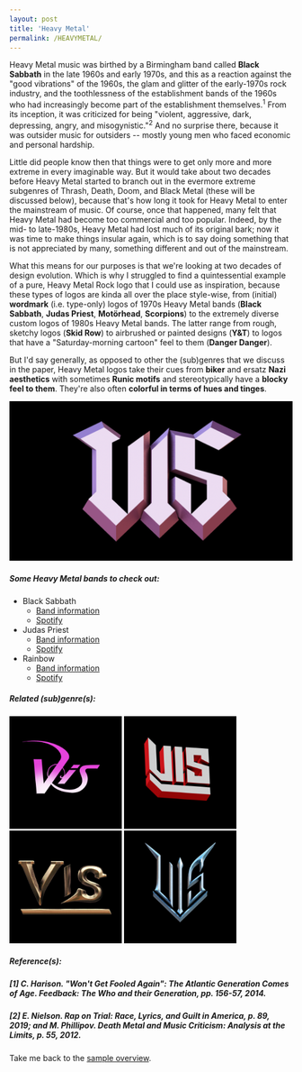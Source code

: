 ```yaml
---
layout: post
title: 'Heavy Metal'
permalink: /HEAVYMETAL/
---
```



Heavy Metal music was birthed by a Birmingham band called **Black Sabbath** in the late 1960s and early 1970s, and this as a reaction against the "good vibrations" of the 1960s, the glam and glitter of the early-1970s rock industry, and the toothlessness of the establishment bands of the 1960s who had increasingly become part of the establishment themselves.<sup>1</sup> From its inception, it was criticized for being "violent, aggressive, dark, depressing, angry, and misogynistic."<sup>2</sup> And no surprise there, because it was outsider music for outsiders -- mostly young men who faced economic and personal hardship. 

Little did people know then that things were to get only more and more extreme in every imaginable way. But it would take about two decades before Heavy Metal started to branch out in the evermore extreme subgenres of Thrash, Death, Doom, and Black Metal (these will be discussed below), because that's how long it took for Heavy Metal to enter the mainstream of music. Of course, once that happened, many felt that Heavy Metal had become too commercial and too popular. Indeed, by the mid- to late-1980s, Heavy Metal had lost much of its original bark; now it was time to make things insular again, which is to say doing something that is not appreciated by many, something different and out of the mainstream.

What this means for our purposes is that we're looking at two decades of design evolution. Which is why I struggled to find a quintessential example of a pure, Heavy Metal Rock logo that I could use as inspiration, because these types of logos are kinda all over the place style-wise, from (initial) **wordmark** (i.e. type-only) logos of 1970s Heavy Metal bands (**Black Sabbath**, **Judas Priest**, **Motörhead**, **Scorpions**) to the extremely diverse custom logos of 1980s Heavy Metal bands. The latter range from rough, sketchy logos (**Skid Row**) to airbrushed or painted designs (**Y&T**) to logos that have a "Saturday-morning cartoon" feel to them (**Danger Danger**).

But I'd say generally, as opposed to other the (sub)genres that we discuss in the paper, Heavy Metal logos take their cues from **biker** and ersatz **Nazi aesthetics** with sometimes **Runic motifs** and stereotypically have a **blocky feel to them**. They're also often **colorful in terms of hues and tinges**.

![Heavy Metal](..\assets\img\projects\proj-8\heavy.png)

##### Some Heavy Metal bands to check out:

<ul>
<li>Black Sabbath
<ul>
<li><a href="https://www.metal-archives.com/bands/Black_Sabbath/99" target="_blank" rel="noopener"><span>Band information</span></a></li>
<li><a href="https://open.spotify.com/track/2CzKVfVA9U7OKbIpAVPZOk?si=7b8bf1357edb4e78" target="_blank" rel="noopener"><span>Spotify</span></a></li>
</ul>
</li>

<li>Judas Priest
<ul>
<li><a href="https://www.metal-archives.com/bands/Judas_Priest/97" target="_blank" rel="noopener"><span>Band information</span></a></li>
<li><a href="https://open.spotify.com/track/1pz9xeOLGuA5TmfYT86Kj5?si=da080c44433547d3" target="_blank" rel="noopener"><span>Spotify</span></a></li>
</ul>
</li>

<li>Rainbow
<ul>
<li><a href="https://www.metal-archives.com/bands/Rainbow/108" target="_blank" rel="noopener"><span>Band information</span></a></li>
<li><a href="https://open.spotify.com/track/52bzQkgk8TznulGvKOPQTK?si=f5c8642827dc4b6f" target="_blank" rel="noopener"><span>Spotify</span></a></li>
</ul>
</li>
</ul>

##### Related (sub)genre(s):
[<img src="..\assets\img\projects\proj-9\hair.jpg" alt="Glam Metal" width=200 >](/HAIRMETAL/)
[<img src="..\assets\img\projects\proj-9\nwobhm.jpg" alt="New Wave of British Heavy Metal" width=200 >](/NWOBHM/)
[<img src="..\assets\img\projects\proj-9\power.jpg" alt="Power Metal" width=200 >](/POWERMETAL/)
[<img src="..\assets\img\projects\proj-9\speed.jpg" alt="Speed Metal" width=200 >](/SPEEDMETAL/)

##### Reference(s):
##### [1] C. Harison. "Won't Get Fooled Again": The Atlantic Generation Comes of Age. *Feedback: The Who and their Generation*, pp. 156-57, 2014. 
##### [2] E. Nielson. *Rap on Trial: Race, Lyrics, and Guilt in America*, p. 89, 2019; and M. Phillipov. *Death Metal and Music Criticism: Analysis at the Limits*, p. 55, 2012.

Take me back to the [sample overview](../projects/proj-8).

